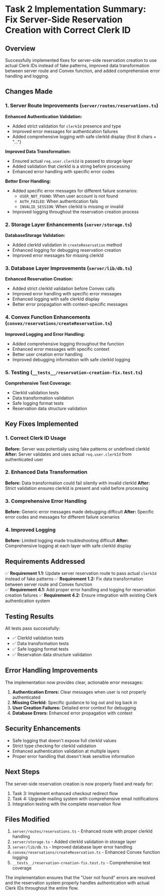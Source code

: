 # Task 2 Implementation Summary: Fix Server-Side Reservation Creation with Correct Clerk ID

## Overview

Successfully implemented fixes for server-side reservation creation to use actual Clerk IDs instead of fake patterns, improved data transformation between server route and Convex function, and added comprehensive error handling and logging.

## Changes Made

### 1. Server Route Improvements (`server/routes/reservations.ts`)

**Enhanced Authentication Validation:**

- Added strict validation for `clerkId` presence and type
- Improved error messages for authentication failures
- Added comprehensive logging with safe clerkId display (first 8 chars + "...")

**Improved Data Transformation:**

- Ensured actual `req.user.clerkId` is passed to storage layer
- Added validation that clerkId is a string before processing
- Enhanced error handling with specific error codes

**Better Error Handling:**

- Added specific error messages for different failure scenarios:
  - `USER_NOT_FOUND`: When user account is not found
  - `AUTH_FAILED`: When authentication fails
  - `INVALID_SESSION`: When clerkId is missing or invalid
- Improved logging throughout the reservation creation process

### 2. Storage Layer Enhancements (`server/storage.ts`)

**DatabaseStorage Validation:**

- Added clerkId validation in `createReservation` method
- Enhanced logging for debugging reservation creation
- Improved error messages for missing clerkId

### 3. Database Layer Improvements (`server/lib/db.ts`)

**Enhanced Reservation Creation:**

- Added strict clerkId validation before Convex calls
- Improved error handling with specific error messages
- Enhanced logging with safe clerkId display
- Better error propagation with context-specific messages

### 4. Convex Function Enhancements (`convex/reservations/createReservation.ts`)

**Improved Logging and Error Handling:**

- Added comprehensive logging throughout the function
- Enhanced error messages with specific context
- Better user creation error handling
- Improved debugging information with safe clerkId logging

### 5. Testing (`__tests__/reservation-creation-fix.test.ts`)

**Comprehensive Test Coverage:**

- ClerkId validation tests
- Data transformation validation
- Safe logging format tests
- Reservation data structure validation

## Key Fixes Implemented

### 1. Correct Clerk ID Usage

**Before:** Server was potentially using fake patterns or undefined clerkId
**After:** Server validates and uses actual `req.user.clerkId` from authenticated user

### 2. Enhanced Data Transformation

**Before:** Data transformation could fail silently with invalid clerkId
**After:** Strict validation ensures clerkId is present and valid before processing

### 3. Comprehensive Error Handling

**Before:** Generic error messages made debugging difficult
**After:** Specific error codes and messages for different failure scenarios

### 4. Improved Logging

**Before:** Limited logging made troubleshooting difficult
**After:** Comprehensive logging at each layer with safe clerkId display

## Requirements Addressed

✅ **Requirement 1.1:** Update server reservation route to pass actual `clerkId` instead of fake patterns
✅ **Requirement 1.2:** Fix data transformation between server route and Convex function  
✅ **Requirement 4.1:** Add proper error handling and logging for reservation creation failures
✅ **Requirement 4.2:** Ensure integration with existing Clerk authentication system

## Testing Results

All tests pass successfully:

- ✅ ClerkId validation tests
- ✅ Data transformation tests
- ✅ Safe logging format tests
- ✅ Reservation data structure validation

## Error Handling Improvements

The implementation now provides clear, actionable error messages:

1. **Authentication Errors:** Clear messages when user is not properly authenticated
2. **Missing ClerkId:** Specific guidance to log out and log back in
3. **User Creation Failures:** Detailed error context for debugging
4. **Database Errors:** Enhanced error propagation with context

## Security Enhancements

- Safe logging that doesn't expose full clerkId values
- Strict type checking for clerkId validation
- Enhanced authentication validation at multiple layers
- Proper error handling that doesn't leak sensitive information

## Next Steps

The server-side reservation creation is now properly fixed and ready for:

1. Task 3: Implement enhanced checkout redirect flow
2. Task 4: Upgrade mailing system with comprehensive email notifications
3. Integration testing with the complete reservation flow

## Files Modified

1. `server/routes/reservations.ts` - Enhanced route with proper clerkId handling
2. `server/storage.ts` - Added clerkId validation in storage layer
3. `server/lib/db.ts` - Improved database layer error handling
4. `convex/reservations/createReservation.ts` - Enhanced Convex function logging
5. `__tests__/reservation-creation-fix.test.ts` - Comprehensive test coverage

The implementation ensures that the "User not found" errors are resolved and the reservation system properly handles authentication with actual Clerk IDs throughout the entire flow.
